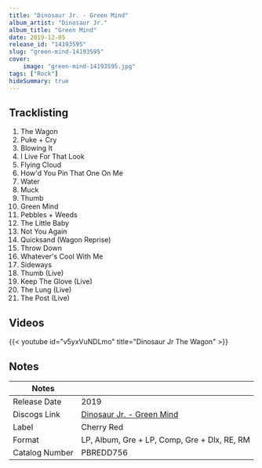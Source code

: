 ```yaml
---
title: "Dinosaur Jr. - Green Mind"
album_artist: "Dinosaur Jr."
album_title: "Green Mind"
date: 2019-12-05
release_id: "14193595"
slug: "green-mind-14193595"
cover:
    image: "green-mind-14193595.jpg"
tags: ["Rock"]
hideSummary: true
---
```


## Tracklisting
1. The Wagon
2. Puke + Cry
3. Blowing It
4. I Live For That Look
5. Flying Cloud
6. How'd You Pin That One On Me
7. Water
8. Muck
9. Thumb
10. Green Mind
11. Pebbles + Weeds
12. The Little Baby
13. Not You Again
14. Quicksand (Wagon Reprise)
15. Throw Down
16. Whatever's Cool With Me
17. Sideways
18. Thumb (Live)
19. Keep The Glove (Live)
20. The Lung (Live)
21. The Post (Live)

## Videos
{{< youtube id="v5yxVuNDLmo" title="Dinosaur Jr The Wagon" >}}

## Notes

| Notes          |             |
| ---------------| ----------- |
| Release Date   | 2019 |
| Discogs Link   | [Dinosaur Jr. - Green Mind](https://www.discogs.com/release/14193595) |
| Label          | Cherry Red |
| Format         | LP, Album, Gre + LP, Comp, Gre + Dlx, RE, RM |
| Catalog Number | PBREDD756 |

